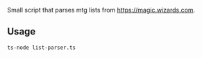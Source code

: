 Small script that parses mtg lists from https://magic.wizards.com.


## Usage 

```bash
ts-node list-parser.ts
```

